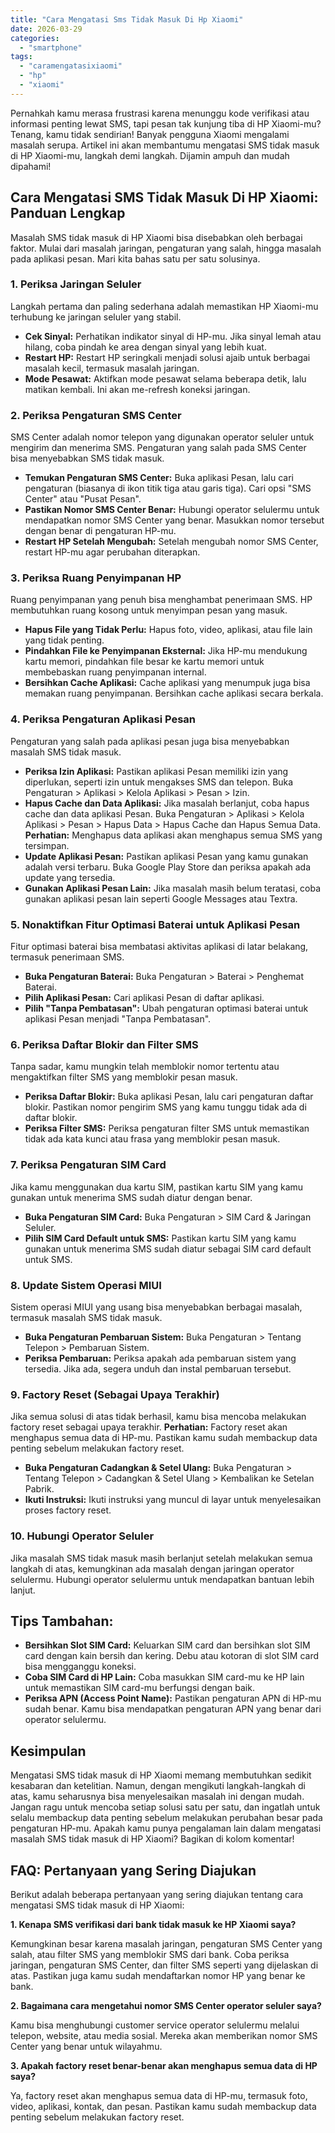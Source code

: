 ```yaml
---
title: "Cara Mengatasi Sms Tidak Masuk Di Hp Xiaomi"
date: 2026-03-29
categories: 
  - "smartphone"
tags: 
  - "caramengatasixiaomi"
  - "hp"
  - "xiaomi"
---
```


Pernahkah kamu merasa frustrasi karena menunggu kode verifikasi atau informasi penting lewat SMS, tapi pesan tak kunjung tiba di HP Xiaomi-mu? Tenang, kamu tidak sendirian! Banyak pengguna Xiaomi mengalami masalah serupa. Artikel ini akan membantumu mengatasi SMS tidak masuk di HP Xiaomi-mu, langkah demi langkah. Dijamin ampuh dan mudah dipahami!

## Cara Mengatasi SMS Tidak Masuk Di HP Xiaomi: Panduan Lengkap

Masalah SMS tidak masuk di HP Xiaomi bisa disebabkan oleh berbagai faktor. Mulai dari masalah jaringan, pengaturan yang salah, hingga masalah pada aplikasi pesan. Mari kita bahas satu per satu solusinya.

### 1\. Periksa Jaringan Seluler

Langkah pertama dan paling sederhana adalah memastikan HP Xiaomi-mu terhubung ke jaringan seluler yang stabil.

- **Cek Sinyal:** Perhatikan indikator sinyal di HP-mu. Jika sinyal lemah atau hilang, coba pindah ke area dengan sinyal yang lebih kuat.
- **Restart HP:** Restart HP seringkali menjadi solusi ajaib untuk berbagai masalah kecil, termasuk masalah jaringan.
- **Mode Pesawat:** Aktifkan mode pesawat selama beberapa detik, lalu matikan kembali. Ini akan me-refresh koneksi jaringan.

### 2\. Periksa Pengaturan SMS Center

SMS Center adalah nomor telepon yang digunakan operator seluler untuk mengirim dan menerima SMS. Pengaturan yang salah pada SMS Center bisa menyebabkan SMS tidak masuk.

- **Temukan Pengaturan SMS Center:** Buka aplikasi Pesan, lalu cari pengaturan (biasanya di ikon titik tiga atau garis tiga). Cari opsi "SMS Center" atau "Pusat Pesan".
- **Pastikan Nomor SMS Center Benar:** Hubungi operator selulermu untuk mendapatkan nomor SMS Center yang benar. Masukkan nomor tersebut dengan benar di pengaturan HP-mu.
- **Restart HP Setelah Mengubah:** Setelah mengubah nomor SMS Center, restart HP-mu agar perubahan diterapkan.

### 3\. Periksa Ruang Penyimpanan HP

Ruang penyimpanan yang penuh bisa menghambat penerimaan SMS. HP membutuhkan ruang kosong untuk menyimpan pesan yang masuk.

- **Hapus File yang Tidak Perlu:** Hapus foto, video, aplikasi, atau file lain yang tidak penting.
- **Pindahkan File ke Penyimpanan Eksternal:** Jika HP-mu mendukung kartu memori, pindahkan file besar ke kartu memori untuk membebaskan ruang penyimpanan internal.
- **Bersihkan Cache Aplikasi:** Cache aplikasi yang menumpuk juga bisa memakan ruang penyimpanan. Bersihkan cache aplikasi secara berkala.

### 4\. Periksa Pengaturan Aplikasi Pesan

Pengaturan yang salah pada aplikasi pesan juga bisa menyebabkan masalah SMS tidak masuk.

- **Periksa Izin Aplikasi:** Pastikan aplikasi Pesan memiliki izin yang diperlukan, seperti izin untuk mengakses SMS dan telepon. Buka Pengaturan > Aplikasi > Kelola Aplikasi > Pesan > Izin.
- **Hapus Cache dan Data Aplikasi:** Jika masalah berlanjut, coba hapus cache dan data aplikasi Pesan. Buka Pengaturan > Aplikasi > Kelola Aplikasi > Pesan > Hapus Data > Hapus Cache dan Hapus Semua Data. **Perhatian:** Menghapus data aplikasi akan menghapus semua SMS yang tersimpan.
- **Update Aplikasi Pesan:** Pastikan aplikasi Pesan yang kamu gunakan adalah versi terbaru. Buka Google Play Store dan periksa apakah ada update yang tersedia.
- **Gunakan Aplikasi Pesan Lain:** Jika masalah masih belum teratasi, coba gunakan aplikasi pesan lain seperti Google Messages atau Textra.

### 5\. Nonaktifkan Fitur Optimasi Baterai untuk Aplikasi Pesan

Fitur optimasi baterai bisa membatasi aktivitas aplikasi di latar belakang, termasuk penerimaan SMS.

- **Buka Pengaturan Baterai:** Buka Pengaturan > Baterai > Penghemat Baterai.
- **Pilih Aplikasi Pesan:** Cari aplikasi Pesan di daftar aplikasi.
- **Pilih "Tanpa Pembatasan":** Ubah pengaturan optimasi baterai untuk aplikasi Pesan menjadi "Tanpa Pembatasan".

### 6\. Periksa Daftar Blokir dan Filter SMS

Tanpa sadar, kamu mungkin telah memblokir nomor tertentu atau mengaktifkan filter SMS yang memblokir pesan masuk.

- **Periksa Daftar Blokir:** Buka aplikasi Pesan, lalu cari pengaturan daftar blokir. Pastikan nomor pengirim SMS yang kamu tunggu tidak ada di daftar blokir.
- **Periksa Filter SMS:** Periksa pengaturan filter SMS untuk memastikan tidak ada kata kunci atau frasa yang memblokir pesan masuk.

### 7\. Periksa Pengaturan SIM Card

Jika kamu menggunakan dua kartu SIM, pastikan kartu SIM yang kamu gunakan untuk menerima SMS sudah diatur dengan benar.

- **Buka Pengaturan SIM Card:** Buka Pengaturan > SIM Card & Jaringan Seluler.
- **Pilih SIM Card Default untuk SMS:** Pastikan kartu SIM yang kamu gunakan untuk menerima SMS sudah diatur sebagai SIM card default untuk SMS.

### 8\. Update Sistem Operasi MIUI

Sistem operasi MIUI yang usang bisa menyebabkan berbagai masalah, termasuk masalah SMS tidak masuk.

- **Buka Pengaturan Pembaruan Sistem:** Buka Pengaturan > Tentang Telepon > Pembaruan Sistem.
- **Periksa Pembaruan:** Periksa apakah ada pembaruan sistem yang tersedia. Jika ada, segera unduh dan instal pembaruan tersebut.

### 9\. Factory Reset (Sebagai Upaya Terakhir)

Jika semua solusi di atas tidak berhasil, kamu bisa mencoba melakukan factory reset sebagai upaya terakhir. **Perhatian:** Factory reset akan menghapus semua data di HP-mu. Pastikan kamu sudah membackup data penting sebelum melakukan factory reset.

- **Buka Pengaturan Cadangkan & Setel Ulang:** Buka Pengaturan > Tentang Telepon > Cadangkan & Setel Ulang > Kembalikan ke Setelan Pabrik.
- **Ikuti Instruksi:** Ikuti instruksi yang muncul di layar untuk menyelesaikan proses factory reset.

### 10\. Hubungi Operator Seluler

Jika masalah SMS tidak masuk masih berlanjut setelah melakukan semua langkah di atas, kemungkinan ada masalah dengan jaringan operator selulermu. Hubungi operator selulermu untuk mendapatkan bantuan lebih lanjut.

## Tips Tambahan:

- **Bersihkan Slot SIM Card:** Keluarkan SIM card dan bersihkan slot SIM card dengan kain bersih dan kering. Debu atau kotoran di slot SIM card bisa mengganggu koneksi.
- **Coba SIM Card di HP Lain:** Coba masukkan SIM card-mu ke HP lain untuk memastikan SIM card-mu berfungsi dengan baik.
- **Periksa APN (Access Point Name):** Pastikan pengaturan APN di HP-mu sudah benar. Kamu bisa mendapatkan pengaturan APN yang benar dari operator selulermu.

## Kesimpulan

Mengatasi SMS tidak masuk di HP Xiaomi memang membutuhkan sedikit kesabaran dan ketelitian. Namun, dengan mengikuti langkah-langkah di atas, kamu seharusnya bisa menyelesaikan masalah ini dengan mudah. Jangan ragu untuk mencoba setiap solusi satu per satu, dan ingatlah untuk selalu membackup data penting sebelum melakukan perubahan besar pada pengaturan HP-mu. Apakah kamu punya pengalaman lain dalam mengatasi masalah SMS tidak masuk di HP Xiaomi? Bagikan di kolom komentar!

## FAQ: Pertanyaan yang Sering Diajukan

Berikut adalah beberapa pertanyaan yang sering diajukan tentang cara mengatasi SMS tidak masuk di HP Xiaomi:

**1\. Kenapa SMS verifikasi dari bank tidak masuk ke HP Xiaomi saya?**

Kemungkinan besar karena masalah jaringan, pengaturan SMS Center yang salah, atau filter SMS yang memblokir SMS dari bank. Coba periksa jaringan, pengaturan SMS Center, dan filter SMS seperti yang dijelaskan di atas. Pastikan juga kamu sudah mendaftarkan nomor HP yang benar ke bank.

**2\. Bagaimana cara mengetahui nomor SMS Center operator seluler saya?**

Kamu bisa menghubungi customer service operator selulermu melalui telepon, website, atau media sosial. Mereka akan memberikan nomor SMS Center yang benar untuk wilayahmu.

**3\. Apakah factory reset benar-benar akan menghapus semua data di HP saya?**

Ya, factory reset akan menghapus semua data di HP-mu, termasuk foto, video, aplikasi, kontak, dan pesan. Pastikan kamu sudah membackup data penting sebelum melakukan factory reset.
